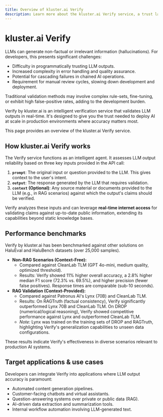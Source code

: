 ```yaml
---
title: Overview of kluster.ai Verify
description: Learn more about the kluster.ai Verify service, a trust layer for AI stacks that provides a set of features to validate LLM outputs in real-time.
---
```


# kluster.ai Verify

LLMs can generate non-factual or irrelevant information (hallucinations). For developers, this presents significant challenges:

- Difficulty in programmatically trusting LLM outputs.
- Increased complexity in error handling and quality assurance.
- Potential for cascading failures in chained AI operations.
- Requirement for manual review cycles, slowing down development and deployment.

Traditional validation methods may involve complex rule-sets, fine-tuning, or exhibit high false-positive rates, adding to the development burden.

Verify by kluster.ai is an intelligent verification service that validates LLM outputs in real-time. It's designed to give you the trust needed to deploy AI at scale in production environments where accuracy matters most.

This page provides an overview of the kluster.ai Verify service.

## How kluster.ai Verify works

The Verify service functions as an intelligent agent. It assesses LLM output reliability based on three key inputs provided in the API call:

1.  **`prompt`**: The original input or question provided to the LLM. This gives context to the user's intent.
2.  **`output`**: The response generated by the LLM that requires validation.
3.  **`context` (Optional)**: Any source material or documents provided to the LLM (e.g., in RAG scenarios) against which the output's claims should be verified.

Verify analyzes these inputs and can leverage **real-time internet access** for validating claims against up-to-date public information, extending its capabilities beyond static knowledge bases.

## Performance benchmarks

Verify by kluster.ai has been benchmarked against other solutions on HaluEval and HaluBench datasets (over 25,000 samples).

- **Non-RAG Scenarios (Context-Free):**
    - Compared against CleanLab TLM (GPT 4o-mini, medium quality, optimized threshold).
    - Results: Verify showed 11% higher overall accuracy, a 2.8% higher median F1 score (72.3% vs. 69.5%), and higher precision (fewer false positives). Response times are comparable (sub-10 seconds).
- **RAG Validation (Context-Provided):**
    - Compared against Patronus AI's Lynx (70B) and CleanLab TLM.
    - Results: On RAGTruth (factual consistency), Verify significantly outperformed Lynx 70B and CleanLab TLM. On DROP (numerical/logical reasoning), Verify showed competitive performance against Lynx and outperformed CleanLab TLM.
    - *Note:* Lynx was trained on the training sets of DROP and RAGTruth, highlighting Verify's generalization capabilities to unseen data configurations.

These results indicate Verify's effectiveness in diverse scenarios relevant to production AI systems.

## Target applications & use cases

Developers can integrate Verify into applications where LLM output accuracy is paramount:

- Automated content generation pipelines.
- Customer-facing chatbots and virtual assistants.
- Question-answering systems over private or public data (RAG).
- AI-driven data extraction and summarization tools.
- Internal workflow automation involving LLM-generated text.

